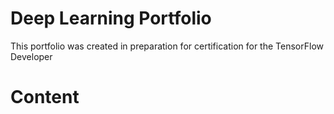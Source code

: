 # Deep Learning Portfolio
This portfolio was created in preparation for certification for the TensorFlow Developer

# Content 
